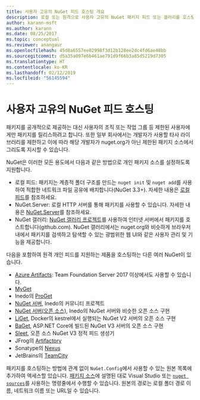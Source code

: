 ```yaml
---
title: 사용자 고유의 NuGet 피드 호스팅 개요
description: 로컬 또는 원격으로 사용자 고유의 NuGet 패키지 피드 또는 갤러리를 호스팅하기 위한 개요입니다.
author: karann-msft
ms.author: karann
ms.date: 08/25/2017
ms.topic: conceptual
ms.reviewer: anangaur
ms.openlocfilehash: 45d8a6557ee02998f3d12b128ee2dc4fd6ae48bb
ms.sourcegitcommit: d5a35a097e6b461ae791d9f66b3a85d5219d7305
ms.translationtype: HT
ms.contentlocale: ko-KR
ms.lasthandoff: 02/12/2019
ms.locfileid: "56145594"
---
```

# <a name="hosting-your-own-nuget-feeds"></a>사용자 고유의 NuGet 피드 호스팅

패키지를 공개적으로 제공하는 대신 사용자의 조직 또는 작업 그룹 등 제한된 사용자에게만 패키지를 릴리스하려고 합니다. 또한 일부 회사에서는 개발자가 사용할 타사 라이브러리를 제한하고 이에 따라 해당 개발자가 nuget.org가 아닌 제한된 패키지 소스에서 그리도록 지시할 수 있습니다.

NuGet은 이러한 모든 용도에서 다음과 같은 방법으로 개인 패키지 소스를 설정하도록 지원합니다.

- 로컬 피드: 패키지는 계층적 폴더 구조를 만드는 `nuget init` 및 `nuget add`를 사용하여 적합한 네트워크 파일 공유에 배치합니다(NuGet 3.3+). 자세한 내용은 [로컬 피드](../hosting-packages/local-feeds.md)를 참조하세요.
- NuGet.Server: 로컬 HTTP 서버를 통해 패키지를 사용할 수 있습니다. 자세한 내용은 [NuGet.Server](../hosting-packages/nuget-server.md)를 참조하세요.
- NuGet 갤러리: [NuGet 갤러리 프로젝트](https://github.com/NuGet/NuGetGallery#build-and-run-the-gallery-in-arbitrary-number-easy-steps)를 사용하여 인터넷 서버에서 패키지를 호스트합니다(github.com). NuGet 갤러리에서는 nuget.org와 비슷하게 브라우저 내에서 패키지를 검색하고 탐색할 수 있는 광범위한 웹 UI와 같은 사용자 관리 및 기능을 제공합니다.

다음을 포함하여 원격 개인 피드를 지원하는 제품을 호스팅하는 다른 여러 NuGet이 있습니다.

- [Azure Artifacts](https://www.visualstudio.com/docs/package/nuget/publish): Team Foundation Server 2017 이상에서도 사용할 수 있습니다.
- [MyGet](http://myget.org)
- Inedo의 [ProGet](http://inedo.com/proget)
- [NuGet 서버](http://nugetserver.net/), Inedo의 커뮤니티 프로젝트
- [NuGet 서버(오픈 소스)](http://nuget-server.net), Inedo의 NuGet 서버와 비슷한 오픈 소스 구현
- [LiGet](https://github.com/ai-traders/liget), Docker의 kestrel에서 실행되는 NuGet V2 서버의 오픈 소스 구현
- [BaGet](https://github.com/loic-sharma/BaGet), ASP.NET Core에 빌드된 NuGet V3 서버의 오픈 소스 구현
- [Sleet](https://github.com/emgarten/sleet), 오픈 소스 NuGet V3 정적 피드 생성기
- JFrog의 [Artifactory](https://www.jfrog.com/artifactory/)
- Sonatype의 [Nexus](http://www.sonatype.org/nexus/)
- JetBrains의 [TeamCity](https://www.jetbrains.com/teamcity/)

패키지를 호스팅하는 방법에 관계 없이 `NuGet.Config`에서 사용할 수 있는 원본 목록에 추가하여 액세스할 있습니다. [패키지 소스](../tools/package-manager-ui.md#package-sources)에 설명된 대로 Visual Studio 또는 [`nuget sources`](../tools/cli-ref-sources.md)를 사용하는 명령줄에서 수행할 수 있습니다. 원본의 경로는 로컬 폴더 경로 이름, 네트워크 이름 또는 URL일 수 있습니다.
